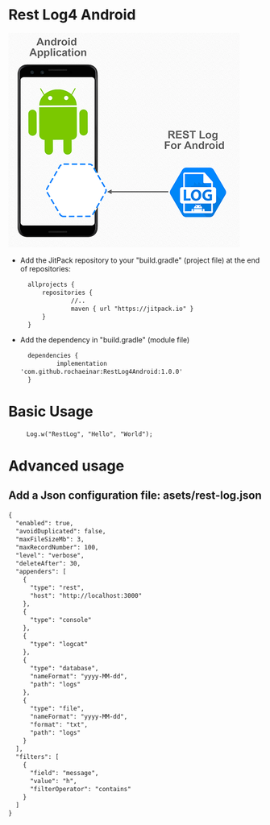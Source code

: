 # Rest Log4 Android
![Overview](https://github.com/rochaeinar/RestLog4Android/blob/master/ContextOverview.png)

* Add the JitPack repository to your "build.gradle" (project file) at the end of repositories:

		allprojects {
			repositories {
			        //..
			        maven { url "https://jitpack.io" }
			}
		}

* Add the dependency in "build.gradle" (module file)

		dependencies {
		        implementation 'com.github.rochaeinar:RestLog4Android:1.0.0'
		}
    
    
# Basic Usage
		 Log.w("RestLog", "Hello", "World");
    
    
# Advanced usage
## Add a Json configuration file: asets/rest-log.json

```
{
  "enabled": true,
  "avoidDuplicated": false,
  "maxFileSizeMb": 3,
  "maxRecordNumber": 100,
  "level": "verbose",
  "deleteAfter": 30,
  "appenders": [
    {
      "type": "rest",
      "host": "http://localhost:3000"
    },
    {
      "type": "console"
    },
    {
      "type": "logcat"
    },
    {
      "type": "database",
      "nameFormat": "yyyy-MM-dd",
      "path": "logs"
    },
    {
      "type": "file",
      "nameFormat": "yyyy-MM-dd",
      "format": "txt",
      "path": "logs"
    }
  ],
  "filters": [
    {
      "field": "message",
      "value": "h",
      "filterOperator": "contains"
    }
  ]
}
```
    

